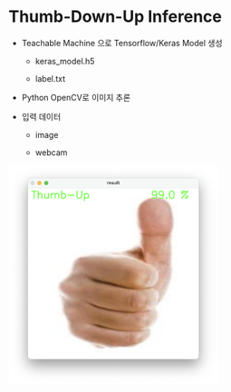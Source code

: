 # Thumb-Down-Up Inference

* Teachable Machine 으로 Tensorflow/Keras Model 생성

  * keras_model.h5

  * label.txt

* Python OpenCV로 이미지 추론

* 입력 데이터
  
  * image
  
  * webcam

<img width="370" src="https://github.com/Teachable-Machine-OpenCV/Thumb-Down-Up/blob/main/Thumb_infer01.png?raw=true">
                                                                                                             
